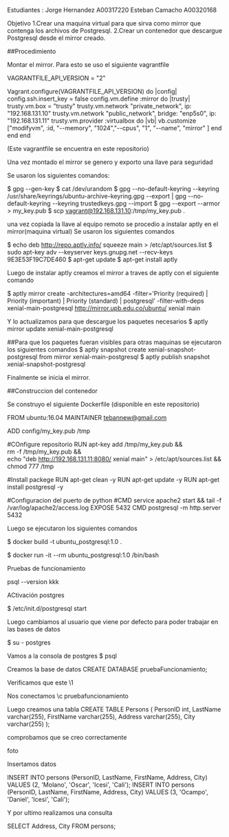 
Estudiantes : 
Jorge Hernandez A00317220
Esteban Camacho A00320168

Objetivo 
1.Crear una maquina virtual para que sirva como mirror que contenga los archivos de Postgresql.
2.Crear un contenedor que descargue Postgresql desde el mirror creado.


##Procedimiento

Montar el mirror. 
Para esto se uso el siguiente vagrantfile

VAGRANTFILE_API_VERSION = "2"

Vagrant.configure(VAGRANTFILE_API_VERSION) do |config|
  config.ssh.insert_key = false
  config.vm.define :mirror do |trusty|
    trusty.vm.box = "trusty"
    trusty.vm.network "private_network", ip: "192.168.131.10"
    trusty.vm.network "public_network", bridge: "enp5s0", ip: "192.168.131.11"
    trusty.vm.provider :virtualbox do |vb|
      vb.customize ["modifyvm", :id, "--memory", "1024","--cpus", "1", "--name", "mirror" ]
    end
  end
end

(Este vagrantfile se encuentra en este repositorio)


Una vez montado el mirror se genero y exporto una llave para seguridad

Se usaron los siguientes comandos:

$ gpg --gen-key
$ cat /dev/urandom
$ gpg --no-default-keyring --keyring /usr/share/keyrings/ubuntu-archive-keyring.gpg --export | gpg --no-default-keyring --keyring trustedkeys.gpg --import
$ gpg --export --armor > my_key.pub
$ scp vagrant@192.168.131.10:/tmp/my_key.pub .

una vez copiada la llave al equipo remoto se procedio a instalar aptly en el mirror(maquina virtual)
Se usaron los siguientes comandos

$ echo deb http://repo.aptly.info/ squeeze main > /etc/apt/sources.list
$ sudo apt-key adv --keyserver keys.gnupg.net --recv-keys 9E3E53F19C7DE460
$ apt-get update
$ apt-get install aptly

Luego de instalar aptly creamos el mirror a traves de aptly con el siguiente comando

$ aptly mirror create -architectures=amd64 -filter='Priority (required) | Priority (important) | Priority (standard) | postgresql' -filter-with-deps xenial-main-postgresql http://mirror.upb.edu.co/ubuntu/ xenial main

Y lo actualizamos para que descargue los paquetes necesarios
$ aptly mirror update xenial-main-postgresql

##Para que los paquetes fueran visibles para otras maquinas se ejecutaron los siguientes comandos
$ aptly snapshot create xenial-snapshot-postgresql from mirror xenial-main-postgresql
$ aptly publish snapshot xenial-snapshot-postgresql

Finalmente se inicia el mirror.



##Construccion del contenedor

Se construyo el siguiente Dockerfile (disponible en este repositorio)

FROM ubuntu:16.04
MAINTAINER tebannew@gmail.com	

ADD config/my_key.pub /tmp

#COnfigure repositorio
RUN apt-key add /tmp/my_key.pub && \
    rm -f /tmp/my_key.pub && \
    echo "deb http://192.168.131.11:8080/ xenial main" >  /etc/apt/sources.list && \
    chmod 777 /tmp

#Install packege
RUN apt-get clean -y
RUN apt-get update -y
RUN apt-get install postgresql -y

#Configuracion del puerto de python
#CMD service apache2 start && tail -f /var/log/apache2/access.log
EXPOSE 5432
CMD postgresql -m http.server 5432

Luego se ejecutaron los siguientes comandos

$ docker build -t ubuntu_postgresql:1.0 .


$ docker run -it --rm ubuntu_postgresql:1.0 /bin/bash

Pruebas de funcionamiento

psql --version
kkk

ACtivación postgres

 $ /etc/init.d/postgresql start

Luego cambiamos al usuario que viene por defecto para poder trabajar en las bases de datos

$ su - postgres

Vamos a la consola de postgres
$ psql

Creamos la base de datos
CREATE DATABASE pruebaFuncionamiento;

Verificamos que este 
\1

Nos conectamos
\c pruebafuncionamiento


Luego creamos una tabla
CREATE TABLE Persons (
    PersonID int,
    LastName varchar(255),
    FirstName varchar(255),
    Address varchar(255),
    City varchar(255) 
);

comprobamos que se creo correctamente

foto

Insertamos datos

INSERT INTO persons (PersonID, LastName, FirstName, Address, City) VALUES (2, 'Molano', 'Oscar', 'Icesi', 'Cali');
INSERT INTO persons (PersonID, LastName, FirstName, Address, City) VALUES (3, 'Ocampo', 'Daniel', 'Icesi', 'Cali');

Y por ultimo realizamos una consulta

SELECT Address, City FROM persons;

